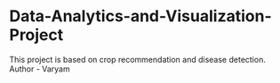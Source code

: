 # Data-Analytics-and-Visualization-Project
This project is based on crop recommendation and disease detection.
Author - Varyam